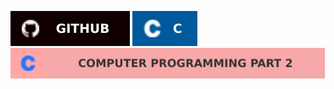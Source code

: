 [![Github Profile](./asset/badge/github.svg)](https://github.com/Tazri) [![C](./asset/badge/c_icon_bgblue_textwhite.svg)](https://github.com/Tazri/Computer_Programming_Tamim_Shahriar_Subeen) 
[![part 2](./asset/badge/Computer_Programming_Part_2.svg)](./part_2.md)